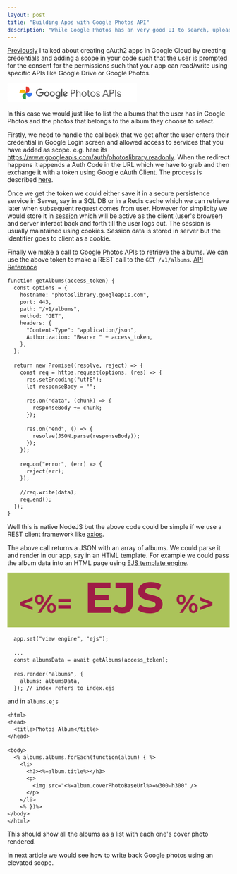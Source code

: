 ```yaml
---
layout: post
title: "Building Apps with Google Photos API"
description: "While Google Photos has an very good UI to search, upload and brows through your Photos stored, it also provides a lot of APIs to read and manipulate photos data if you choose to build any apps of your own to work with Google Photos, of course your user needs to authenticate with their Google account first"
---
```


[Previously](building-application-with-google-oauth-identity.html) I talked about creating oAuth2 apps in Google Cloud by creating credentials and adding a scope in your code such that the user is prompted for the consent for the permissions such that your app can read/write using specific APIs like Google Drive or Google Photos.

![Google Photos API](/assets/2022/google-photos-icon.png) 

In this case we would just like to list the albums that the user has in Google Photos and the photos that belongs to the album they choose to select.

Firstly, we need to handle the callback that we get after the user enters their credential in Google Login screen and allowed access to services that you have added as scope. e.g. here its https://www.googleapis.com/auth/photoslibrary.readonly. When the redirect happens it appends a Auth Code in the URL which we have to grab and then exchange it with a token using Google oAuth Client. The process is described [here](https://developers.google.com/identity/protocols/oauth2/web-server#exchange-authorization-code).

Once we get the token we could either save it in a secure persistence service in Server, say in a SQL DB or in a Redis cache which we can retrieve later when subsequent request comes from user. However for simplicity we would store it in [session](https://www.npmjs.com/package/express-session) which will be active as the client (user's browser) and server interact back and forth till the user logs out. The session is usually maintained using cookies. Session data is stored in server but the identifier goes to client as a cookie.

Finally we make a call to Google Photos APIs to retrieve the albums. We can use the above token to make a REST call to the `GET /v1/albums`. [API Reference](https://developers.google.com/photos/library/guides/list#listing-albums)

```
function getAlbums(access_token) {
  const options = {
    hostname: "photoslibrary.googleapis.com",
    port: 443,
    path: "/v1/albums",
    method: "GET",
    headers: {
      "Content-Type": "application/json",
      Authorization: "Bearer " + access_token,
    },
  };

  return new Promise((resolve, reject) => {
    const req = https.request(options, (res) => {
      res.setEncoding("utf8");
      let responseBody = "";

      res.on("data", (chunk) => {
        responseBody += chunk;
      });

      res.on("end", () => {
        resolve(JSON.parse(responseBody));
      });
    });

    req.on("error", (err) => {
      reject(err);
    });

    //req.write(data);
    req.end();
  });
}
```

Well this is native NodeJS but the above code could be simple if we use a REST client framework like [axios](https://www.npmjs.com/package/axios).

The above call returns a JSON with an array of albums. We could parse it and render in our app, say in an HTML template. For example we could pass the album data into an HTML page using [EJS template engine](https://ejs.co/).

![EJS Logo](/assets/2022/ejs-logo.png) 


```
  app.set("view engine", "ejs");

  ...
  const albumsData = await getAlbums(access_token);

  res.render("albums", {
    albums: albumsData,
  }); // index refers to index.ejs
```
and in `albums.ejs`

```
<html>
<head>
  <title>Photos Album</title>
</head>

<body>
  <% albums.albums.forEach(function(album) { %>
    <li>
      <h3><%=album.title%></h3>
      <p>
        <img src="<%=album.coverPhotoBaseUrl%>=w300-h300" />
      </p>
    </li>
    <% })%>
</body>
</html>
```

This should show all the albums as a list with each one's cover photo rendered.

In next article we would see how to write back Google photos using an elevated scope. 